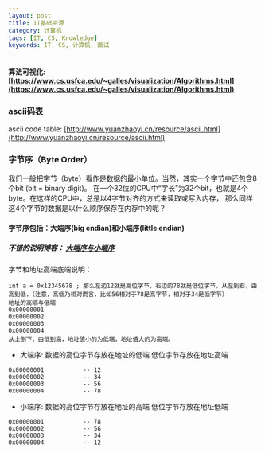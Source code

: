 ```yaml
---
layout: post
title: IT基础资源
category: 计算机
tags: [IT, CS, Knowledge]
keywords: IT, CS, 计算机, 面试
---
```


####  算法可视化: [https://www.cs.usfca.edu/~galles/visualization/Algorithms.html](https://www.cs.usfca.edu/~galles/visualization/Algorithms.html)

### ascii码表
ascii code table: [http://www.yuanzhaoyi.cn/resource/ascii.html](http://www.yuanzhaoyi.cn/resource/ascii.html)

### 字节序（Byte Order）
我们一般把字节（byte）看作是数据的最小单位。当然，其实一个字节中还包含8个bit (bit = binary digit)。 在一个32位的CPU中“字长”为32个bit，也就是4个byte。在这样的CPU中，总是以4字节对齐的方式来读取或写入内存， 那么同样这4个字节的数据是以什么顺序保存在内存中的呢？
#### 字节序包括：大端序(big endian)和小端序(little endian)
##### 不错的说明博客： [大端序与小端序](https://www.cnblogs.com/graphics/archive/2011/04/22/2010662.html)
字节和地址高端底端说明：
```
int a = 0x12345678 ; 那么左边12就是高位字节，右边的78就是低位字节，从左到右，由高到低，（注意，高低乃相对而言，比如56相对于78是高字节，相对于34是低字节）
地址的高端与低端
0x00000001
0x00000002
0x00000003
0x00000004
从上倒下，由低到高，地址值小的为低端，地址值大的为高端。
```
- 大端序: 数据的高位字节存放在地址的低端 低位字节存放在地址高端
```
0x00000001           -- 12
0x00000002           -- 34
0x00000003           -- 56
0x00000004           -- 78
```
- 小端序: 数据的高位字节存放在地址的高端 低位字节存放在地址低端
```
0x00000001           -- 78
0x00000002           -- 56
0x00000003           -- 34
0x00000004           -- 12
```